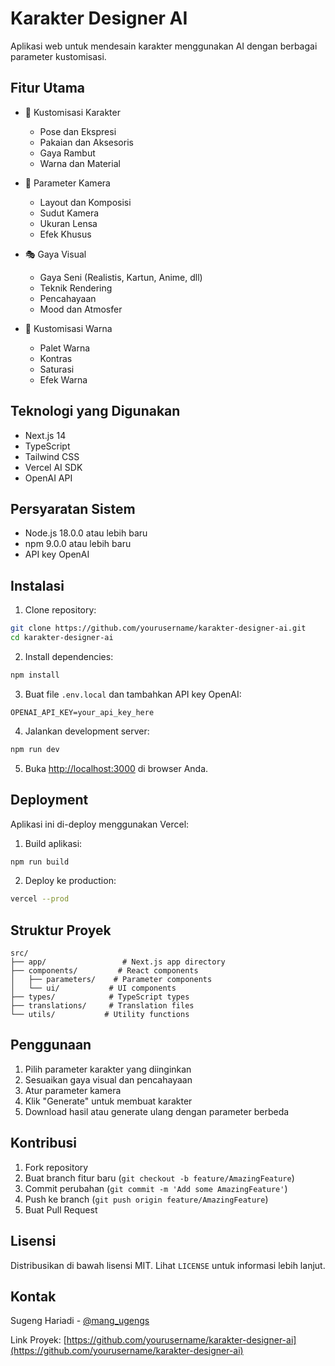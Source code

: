 # Karakter Designer AI

Aplikasi web untuk mendesain karakter menggunakan AI dengan berbagai parameter kustomisasi.

## Fitur Utama

- 🎨 Kustomisasi Karakter
  - Pose dan Ekspresi
  - Pakaian dan Aksesoris
  - Gaya Rambut
  - Warna dan Material

- 📸 Parameter Kamera
  - Layout dan Komposisi
  - Sudut Kamera
  - Ukuran Lensa
  - Efek Khusus

- 🎭 Gaya Visual
  - Gaya Seni (Realistis, Kartun, Anime, dll)
  - Teknik Rendering
  - Pencahayaan
  - Mood dan Atmosfer

- 🌈 Kustomisasi Warna
  - Palet Warna
  - Kontras
  - Saturasi
  - Efek Warna

## Teknologi yang Digunakan

- Next.js 14
- TypeScript
- Tailwind CSS
- Vercel AI SDK
- OpenAI API

## Persyaratan Sistem

- Node.js 18.0.0 atau lebih baru
- npm 9.0.0 atau lebih baru
- API key OpenAI

## Instalasi

1. Clone repository:
```bash
git clone https://github.com/yourusername/karakter-designer-ai.git
cd karakter-designer-ai
```

2. Install dependencies:
```bash
npm install
```

3. Buat file `.env.local` dan tambahkan API key OpenAI:
```
OPENAI_API_KEY=your_api_key_here
```

4. Jalankan development server:
```bash
npm run dev
```

5. Buka [http://localhost:3000](http://localhost:3000) di browser Anda.

## Deployment

Aplikasi ini di-deploy menggunakan Vercel:

1. Build aplikasi:
```bash
npm run build
```

2. Deploy ke production:
```bash
vercel --prod
```

## Struktur Proyek

```
src/
├── app/                 # Next.js app directory
├── components/         # React components
│   ├── parameters/    # Parameter components
│   └── ui/           # UI components
├── types/            # TypeScript types
├── translations/     # Translation files
└── utils/           # Utility functions
```

## Penggunaan

1. Pilih parameter karakter yang diinginkan
2. Sesuaikan gaya visual dan pencahayaan
3. Atur parameter kamera
4. Klik "Generate" untuk membuat karakter
5. Download hasil atau generate ulang dengan parameter berbeda

## Kontribusi

1. Fork repository
2. Buat branch fitur baru (`git checkout -b feature/AmazingFeature`)
3. Commit perubahan (`git commit -m 'Add some AmazingFeature'`)
4. Push ke branch (`git push origin feature/AmazingFeature`)
5. Buat Pull Request

## Lisensi

Distribusikan di bawah lisensi MIT. Lihat `LICENSE` untuk informasi lebih lanjut.

## Kontak

Sugeng Hariadi - [@mang_ugengs](https://twitter.com/mang_ugengs)

Link Proyek: [https://github.com/yourusername/karakter-designer-ai](https://github.com/yourusername/karakter-designer-ai) 